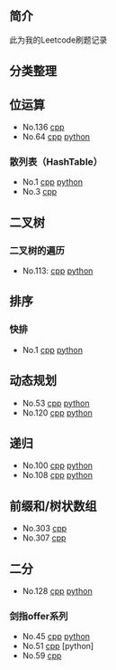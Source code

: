 ## 简介

此为我的Leetcode刷题记录

## 分类整理

## 位运算

+ No.136 [cpp](cpp/136.cpp)
+ No.64 [cpp](cpp/64.cpp) [python](python/64.py)

### 散列表（HashTable）

+ No.1 [cpp](cpp/1.cpp) [python](python/1.py)
+ No.3 [cpp](cpp/3.cpp)

## 二叉树

### 二叉树的遍历

+ No.113: [cpp](cpp/113.cpp) [python](python/113.py)

## 排序

### 快排

+ No.1 [cpp](cpp/215_2.cpp) [python](python/215.py)

## 动态规划

+ No.53 [cpp](cpp/53.cpp) [python](python/53.py)
+ No.120 [cpp](cpp/120.cpp) [python](python/120.cpp)

## 递归 

+ No.100 [cpp](cpp/100.py) [python](python/100.py)
+ No.108 [cpp](cpp/100.py) [python](python/108.py)

## 前缀和/树状数组

+ No.303 [cpp](cpp/303.cpp)
+ No.307 [cpp](cpp/307.cpp)

## 二分

+ No.128 [cpp](cpp/128.cpp) [python](python/128.py)

### 剑指offer系列

+ No.45 [cpp](#) [python](剑指offer/python/45.py)
+ No.51 [cpp](剑指offer/cpp/51.cpp) [python]
+ No.59 [cpp](剑指offer/cpp/59.cpp)